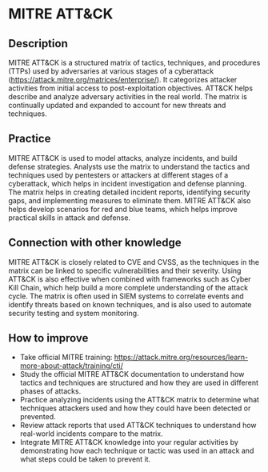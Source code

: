 # MITRE ATT&CK 

## Description
MITRE ATT&CK is a structured matrix of tactics, techniques, and procedures (TTPs) used by adversaries at various stages of a cyberattack (https://attack.mitre.org/matrices/enterprise/). It categorizes attacker activities from initial access to post-exploitation objectives. ATT&CK helps describe and analyze adversary activities in the real world. The matrix is ​​continually updated and expanded to account for new threats and techniques.

## Practice
MITRE ATT&CK is used to model attacks, analyze incidents, and build defense strategies. Analysts use the matrix to understand the tactics and techniques used by pentesters or attackers at different stages of a cyberattack, which helps in incident investigation and defense planning. The matrix helps in creating detailed incident reports, identifying security gaps, and implementing measures to eliminate them. MITRE ATT&CK also helps develop scenarios for red and blue teams, which helps improve practical skills in attack and defense.

## Connection with other knowledge
MITRE ATT&CK is closely related to CVE and CVSS, as the techniques in the matrix can be linked to specific vulnerabilities and their severity. Using ATT&CK is also effective when combined with frameworks such as Cyber ​​Kill Chain, which help build a more complete understanding of the attack cycle. The matrix is ​​often used in SIEM systems to correlate events and identify threats based on known techniques, and is also used to automate security testing and system monitoring.

## How to improve
- Take official MITRE training: https://attack.mitre.org/resources/learn-more-about-attack/training/cti/
- Study the official MITRE ATT&CK documentation to understand how tactics and techniques are structured and how they are used in different phases of attacks.
- Practice analyzing incidents using the ATT&CK matrix to determine what techniques attackers used and how they could have been detected or prevented.
- Review attack reports that used ATT&CK techniques to understand how real-world incidents compare to the matrix.
- Integrate MITRE ATT&CK knowledge into your regular activities by demonstrating how each technique or tactic was used in an attack and what steps could be taken to prevent it.
